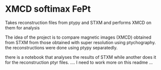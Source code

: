 # XMCD softimax FePt
Takes reconstruction files from ptypy and STXM and performs XMCD on them for analysis

The idea of the project is to compare magnetic images (XMCD) obtained from STXM from those obtained with super resolution using ptychography. 
the reconstructions were done using ptypy separatedly.

there is a notebook that analyses the results of STXM while another does it for the reconstruction ptyr files.
.... I need to work more on this readme ...
